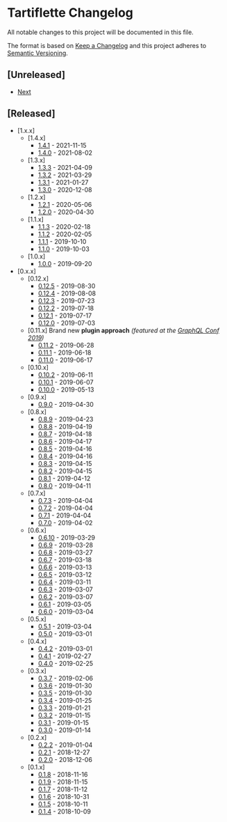 # Tartiflette Changelog

All notable changes to this project will be documented in this file.

The format is based on [Keep a Changelog](http://keepachangelog.com/en/1.0.0/)
and this project adheres to [Semantic Versioning](http://semver.org/spec/v2.0.0.html).

## [Unreleased]

- [Next](./changelogs/next.md)

## [Released]

- [1.x.x]
  - [1.4.x]
    - [1.4.1](./changelogs/1.4.1.md) - 2021-11-15
    - [1.4.0](./changelogs/1.4.0.md) - 2021-08-02
  - [1.3.x]
    - [1.3.3](./changelogs/1.3.3.md) - 2021-04-09
    - [1.3.2](./changelogs/1.3.2.md) - 2021-03-29
    - [1.3.1](./changelogs/1.3.1.md) - 2021-01-27
    - [1.3.0](./changelogs/1.3.0.md) - 2020-12-08
  - [1.2.x]
    - [1.2.1](./changelogs/1.2.1.md) - 2020-05-06
    - [1.2.0](./changelogs/1.2.0.md) - 2020-04-30
  - [1.1.x]
    - [1.1.3](./changelogs/1.1.3.md) - 2020-02-18
    - [1.1.2](./changelogs/1.1.2.md) - 2020-02-05
    - [1.1.1](./changelogs/1.1.1.md) - 2019-10-10
    - [1.1.0](./changelogs/1.1.0.md) - 2019-10-03
  - [1.0.x]
    - [1.0.0](./changelogs/1.0.0.md) - 2019-09-20
- [0.x.x]
  - [0.12.x]
    - [0.12.5](./changelogs/0.12.5.md) - 2019-08-30
    - [0.12.4](./changelogs/0.12.4.md) - 2019-08-08
    - [0.12.3](./changelogs/0.12.3.md) - 2019-07-23
    - [0.12.2](./changelogs/0.12.2.md) - 2019-07-18
    - [0.12.1](./changelogs/0.12.1.md) - 2019-07-17
    - [0.12.0](./changelogs/0.12.0.md) - 2019-07-03
  - [0.11.x] Brand new **plugin approach** _(featured at the [GraphQL Conf 2019](https://graphqlconf.org))_
    - [0.11.2](./changelogs/0.11.2.md) - 2019-06-28
    - [0.11.1](./changelogs/0.11.1.md) - 2019-06-18
    - [0.11.0](./changelogs/0.11.0.md) - 2019-06-17
  - [0.10.x]
    - [0.10.2](./changelogs/0.10.2.md) - 2019-06-11
    - [0.10.1](./changelogs/0.10.1.md) - 2019-06-07
    - [0.10.0](./changelogs/0.10.0.md) - 2019-05-13
  - [0.9.x]
    - [0.9.0](./changelogs/0.9.0.md) - 2019-04-30
  - [0.8.x]
    - [0.8.9](./changelogs/0.8.9.md) - 2019-04-23
    - [0.8.8](./changelogs/0.8.8.md) - 2019-04-19
    - [0.8.7](./changelogs/0.8.7.md) - 2019-04-18
    - [0.8.6](./changelogs/0.8.6.md) - 2019-04-17
    - [0.8.5](./changelogs/0.8.5.md) - 2019-04-16
    - [0.8.4](./changelogs/0.8.4.md) - 2019-04-16
    - [0.8.3](./changelogs/0.8.3.md) - 2019-04-15
    - [0.8.2](./changelogs/0.8.2.md) - 2019-04-15
    - [0.8.1](./changelogs/0.8.1.md) - 2019-04-12
    - [0.8.0](./changelogs/0.8.0.md) - 2019-04-11
  - [0.7.x]
    - [0.7.3](./changelogs/0.7.3.md) - 2019-04-04
    - [0.7.2](./changelogs/0.7.2.md) - 2019-04-04
    - [0.7.1](./changelogs/0.7.1.md) - 2019-04-04
    - [0.7.0](./changelogs/0.7.0.md) - 2019-04-02
  - [0.6.x]
    - [0.6.10](./changelogs/0.6.10.md) - 2019-03-29
    - [0.6.9](./changelogs/0.6.9.md) - 2019-03-28
    - [0.6.8](./changelogs/0.6.8.md) - 2019-03-27
    - [0.6.7](./changelogs/0.6.7.md) - 2019-03-18
    - [0.6.6](./changelogs/0.6.6.md) - 2019-03-13
    - [0.6.5](./changelogs/0.6.5.md) - 2019-03-12
    - [0.6.4](./changelogs/0.6.4.md) - 2019-03-11
    - [0.6.3](./changelogs/0.6.3.md) - 2019-03-07
    - [0.6.2](./changelogs/0.6.2.md) - 2019-03-07
    - [0.6.1](./changelogs/0.6.1.md) - 2019-03-05
    - [0.6.0](./changelogs/0.6.0.md) - 2019-03-04
  - [0.5.x]
    - [0.5.1](./changelogs/0.5.1.md) - 2019-03-04
    - [0.5.0](./changelogs/0.5.0.md) - 2019-03-01
  - [0.4.x]
    - [0.4.2](./changelogs/0.4.2.md) - 2019-03-01
    - [0.4.1](./changelogs/0.4.1.md) - 2019-02-27
    - [0.4.0](./changelogs/0.4.0.md) - 2019-02-25
  - [0.3.x]
    - [0.3.7](./changelogs/0.3.7.md) - 2019-02-06
    - [0.3.6](./changelogs/0.3.6.md) - 2019-01-30
    - [0.3.5](./changelogs/0.3.5.md) - 2019-01-30
    - [0.3.4](./changelogs/0.3.4.md) - 2019-01-25
    - [0.3.3](./changelogs/0.3.3.md) - 2019-01-21
    - [0.3.2](./changelogs/0.3.2.md) - 2019-01-15
    - [0.3.1](./changelogs/0.3.1.md) - 2019-01-15
    - [0.3.0](./changelogs/0.3.0.md) - 2019-01-14
  - [0.2.x]
    - [0.2.2](./changelogs/0.2.2.md) - 2019-01-04
    - [0.2.1](./changelogs/0.2.1.md) - 2018-12-27
    - [0.2.0](./changelogs/0.2.0.md) - 2018-12-06
  - [0.1.x]
    - [0.1.8](./changelogs/0.1.9.md) - 2018-11-16
    - [0.1.9](./changelogs/0.1.8.md) - 2018-11-15
    - [0.1.7](./changelogs/0.1.7.md) - 2018-11-12
    - [0.1.6](./changelogs/0.1.6.md) - 2018-10-31
    - [0.1.5](./changelogs/0.1.5.md) - 2018-10-11
    - [0.1.4](./changelogs/0.1.4.md) - 2018-10-09
